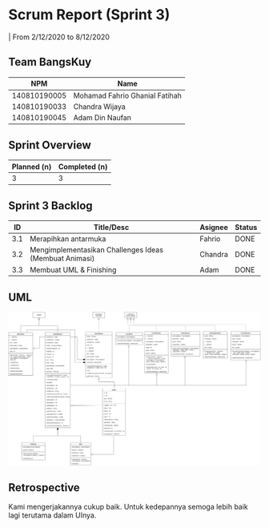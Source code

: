 # Scrum Report (Sprint 3)
| From 2/12/2020 to 8/12/2020

## Team BangsKuy
| NPM          | Name                           |
| ------------ | ------------------------------ |
| 140810190005 | Mohamad Fahrio Ghanial Fatihah |
| 140810190033 | Chandra Wijaya                 |
| 140810190045 | Adam Din Naufan                |

## Sprint Overview
| Planned (n)   | Completed (n) |
| ------------- |-------------- |
| 3             | 3             |

## Sprint 3 Backlog

| ID  | Title/Desc                                              | Asignee | Status |
| --- | ------------------------------------------------------- | ------- | ------ |
| 3.1 | Merapihkan antarmuka                                    | Fahrio  |  DONE  |
| 3.2 | Mengimplementasikan Challenges Ideas (Membuat Animasi)  | Chandra |  DONE  |
| 3.3 | Membuat UML & Finishing                                 | Adam    |  DONE  |



## UML

![uml](images/uml.png) 

## Retrospective 

Kami mengerjakannya cukup baik.
Untuk kedepannya semoga lebih baik lagi terutama dalam UInya.


